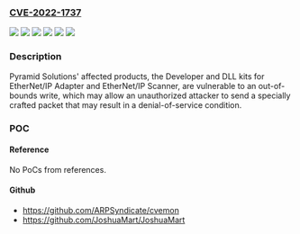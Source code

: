 ### [CVE-2022-1737](https://cve.mitre.org/cgi-bin/cvename.cgi?name=CVE-2022-1737)
![](https://img.shields.io/static/v1?label=Product&message=EtherNet%2FIP%20Adapter%20DLL%20Kit%20(EIPA)&color=blue)
![](https://img.shields.io/static/v1?label=Product&message=EtherNet%2FIP%20Adapter%20Development%20Kit%20(EADK)&color=blue)
![](https://img.shields.io/static/v1?label=Product&message=EtherNet%2FIP%20Scanner%20DLL%20Kit%20(EIPS)&color=blue)
![](https://img.shields.io/static/v1?label=Product&message=EtherNet%2FIP%20Scanner%20Development%20Kit%20(EDKS)&color=blue)
![](https://img.shields.io/static/v1?label=Version&message=n%2Fa&color=blue)
![](https://img.shields.io/static/v1?label=Vulnerability&message=CWE-787%20Out-of-bounds%20Write&color=brighgreen)

### Description

Pyramid Solutions' affected products, the Developer and DLL kits for EtherNet/IP Adapter and EtherNet/IP Scanner, are vulnerable to an out-of-bounds write, which may allow an unauthorized attacker to send a specially crafted packet that may result in a denial-of-service condition.

### POC

#### Reference
No PoCs from references.

#### Github
- https://github.com/ARPSyndicate/cvemon
- https://github.com/JoshuaMart/JoshuaMart


